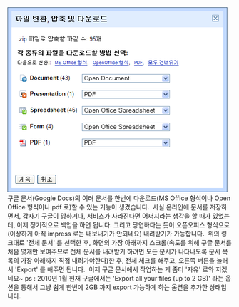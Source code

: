<img src="google_docs_export.png" width="493" height="415" />
<http://googlesystem.blogspot.com/2009/10/export-google-docs.html>
구글 문서(Google Docs)의 여러 문서를 한번에 다운로드(MS Office 형식이나 Open Office 형식이나 pdf 로)할 수 있는 기능이 생겼습니다.
 사실 온라인에 문서를 저장하면서, 갑자기 구글이 망하거나, 서비스가 사라진다면 어쩌지라는 생각을 할 때가 있었는데, 이제 정기적으로 백업을 하면 됩니다. 그리고 당연하다는 듯이 오픈오피스 형식으로(이상하게 아직 impress 로는 내보내기가 안되네요) 내려받기가 가능합니다.
 위의 링크대로 '전체 문서' 를 선택한 후, 화면의 가장 아래까지 스크롤(속도를 위해 구글 문서를 처음 몇개만 보여주므로 전체 문서를 내려받기 하려면 모든 문서가 나타나도록 문서 목록의 가장 아래까지 직접 내려가야한다)한 후, 전체 체크를 해주고, 오른쪽 버튼을 눌러서 'Export' 를 해주면 됩니다.
 이제 구글 문서에서 작업하는 게 좀더 '자유' 로와 지겠네요~
ps : 2010년 1월 현재 구글에서는 'Export all your files (up to 2 GB)' 라는 옵션을 통해서 그냥 쉽게 한번에 2GB 까지 export 가능하게 하는 옵션을 추가한 상태입니다.

